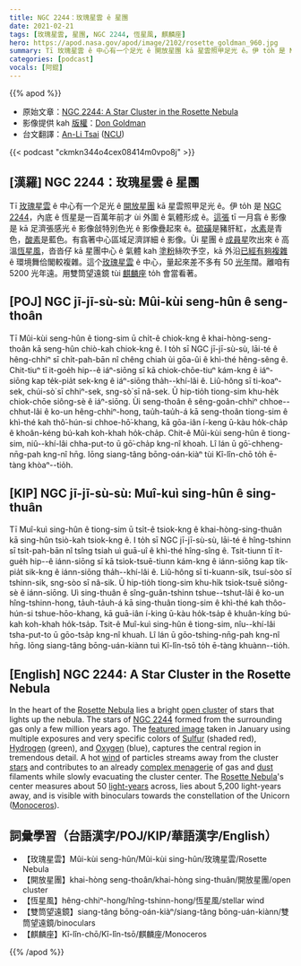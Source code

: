 ```yaml
---
title: NGC 2244：玫瑰星雲 ê 星團
date: 2021-02-21
tags: [玫瑰星雲, 星團, NGC 2244, 恆星風, 麒麟座]
hero: https://apod.nasa.gov/apod/image/2102/rosette_goldman_960.jpg
summary: Tī 玫瑰星雲 ê 中心有一个足光 ê 開放星團 kā 星雲照甲足光 ê。伊 to̍h 是 NGC 2244，內底 ê 恆星是一百萬年前才 ùi 外圍 ê 氣體形成 ê。
categories: [podcast]
vocals: [阿錕]
---
```


{{% apod %}}

- 原始文章：[NGC 2244: A Star Cluster in the Rosette Nebula](https://apod.nasa.gov/apod/ap210221.html)
- 影像提供 kah [版權][copyright]：[Don Goldman](https://www.astrodonimaging.com/)
- 台文翻譯：[An-Li Tsai](mailto:thianbun.taigi@gmail.com) ([NCU](https://www.astro.ncu.edu.tw))

{{< podcast "ckmkn344o4cex08414m0vpo8j" >}}

## [漢羅] NGC 2244：玫瑰星雲 ê 星團

Tī [玫瑰星雲][1] ê 中心有一个足光 ê [開放星團][2] kā 星雲照甲足光 ê。伊 to̍h 是 [NGC 2244][3]，內底 ê 恆星是一百萬年前才 ùi 外圍 ê 氣體形成 ê。[這張][4] tī 一月翕 ê 影像是 kā 足濟張感光 ê 影像敆特別色光 ê 影像疊起來 ê。[硫磺][5]是豬肝紅，[水素][6]是青色，[酸素][7]是藍色。有翕著中心區域足濟詳細 ê 影像。Ùi 星團 ê [成員星][8]吹出來 ê 高溫[恆星風][9]，沓沓仔 kā 星團中心 ê 氣體 kah [塗粉][10]絲吹予空，kā 外沿[已經有夠複雜][11] ê 環境舞佮閣較複雜。這个[玫瑰星雲][12] ê 中心，量起來差不多有 50 [光年][13]闊。離咱有 5200 光年遠。用雙筒望遠鏡 tùi [麒麟座][14] to̍h 會當看著。

## [POJ] NGC jī-jī-sù-sù: Mûi-kùi seng-hûn ê seng-thoân

Tī Mûi-kùi seng-hûn ê tiong-sim ū chi̍t-ê chiok-kng ê khai-hòng-seng-thoân kā seng-hûn chiò-kah chiok-kng ê. I to̍h sī NGC jī-jī-sù-sù, lāi-té ê hêng-chhiⁿ sī chi̍t-pah-bān nî chêng chiah ùi gōa-ûi ê khì-thé hêng-sêng ê. Chit-tiuⁿ tī it-goe̍h hip--ê iáⁿ-siōng sī kā chiok-chōe-tiuⁿ kám-kng ê iáⁿ-siōng kap te̍k-pia̍t sek-kng ê iáⁿ-siōng tha̍h--khí-lâi ê. Liû-hông sī ti-koaⁿ-sek, chúi-sò͘ sī chhiⁿ-sek, sng-sò͘ sī nâ-sek. Ū hip-tio̍h tiong-sim khu-he̍k chiok-chōe siông-sè ê iáⁿ-siōng. Ùi seng-thoân ê sêng-goân-chhiⁿ chhoe--chhut-lâi ê ko-un hêng-chhiⁿ-hong, tau̍h-tau̍h-á kā seng-thoân tiong-sim ê khì-thé kah thô͘-hún-si chhoe-hō͘-khang, kā gōa-iân í-keng ū-kàu ho̍k-cha̍p ê khoân-kéng bú-kah koh-khah ho̍k-cha̍p. Chit-ê Mûi-kùi seng-hûn ê tiong-sim, niû--khí-lâi chha-put-to ū gō͘-cha̍p kng-nî khoah. Lî lán ū gō͘-chheng-nn̄g-pah kng-nî hn̄g. Iōng siang-tâng bōng-oán-kiàⁿ tùi Kî-lîn-chō to̍h ē-tàng khòaⁿ--tio̍h.

## [KIP] NGC jī-jī-sù-sù: Muî-kuì sing-hûn ê sing-thuân

Tī Muî-kuì sing-hûn ê tiong-sim ū tsi̍t-ê tsiok-kng ê khai-hòng-sing-thuân kā sing-hûn tsiò-kah tsiok-kng ê. I to̍h sī NGC jī-jī-sù-sù, lāi-té ê hîng-tshinn sī tsi̍t-pah-bān nî tsîng tsiah uì guā-uî ê khì-thé hîng-sîng ê. Tsit-tiunn tī it-gue̍h hip--ê iánn-siōng sī kā tsiok-tsuē-tiunn kám-kng ê iánn-siōng kap ti̍k-pia̍t sik-kng ê iánn-siōng tha̍h--khí-lâi ê. Liû-hông sī ti-kuann-sik, tsuí-sòo sī tshinn-sik, sng-sòo sī nâ-sik. Ū hip-tio̍h tiong-sim khu-hi̍k tsiok-tsuē siông-sè ê iánn-siōng. Uì sing-thuân ê sîng-guân-tshinn tshue--tshut-lâi ê ko-un hîng-tshinn-hong, ta̍uh-ta̍uh-á kā sing-thuân tiong-sim ê khì-thé kah thôo-hún-si tshue-hōo-khang, kā guā-iân í-king ū-kàu ho̍k-tsa̍p ê khuân-kíng bú-kah koh-khah ho̍k-tsa̍p. Tsit-ê Muî-kuì sing-hûn ê tiong-sim, nîu--khí-lâi tsha-put-to ū gōo-tsa̍p kng-nî khuah. Lî lán ū gōo-tshing-nn̄g-pah kng-nî hn̄g. Iōng siang-tâng bōng-uán-kiànn tuì Kî-lîn-tsō to̍h ē-tàng khuànn--tio̍h.

## [English] NGC 2244: A Star Cluster in the Rosette Nebula

In the heart of the [Rosette Nebula][1] lies a bright [open cluster][2] of stars that lights up the nebula. The stars of [NGC 2244][3] formed from the surrounding gas only a few million years ago. The [featured image][4] taken in January using multiple exposures and very specific colors of [Sulfur][5] (shaded red), [Hydrogen][6] (green), and [Oxygen][7] (blue), captures the central region in tremendous detail. A hot [wind][8] of particles streams away from the cluster [stars][9] and contributes to an already [complex menagerie][10] of gas and [dust][11] filaments while slowly evacuating the cluster center. The [Rosette Nebula][12]'s center measures about 50 [light-years][13] across, lies about 5,200 light-years away, and is visible with binoculars towards the constellation of the Unicorn ([Monoceros][14]).

## 詞彙學習（台語漢字/POJ/KIP/華語漢字/English）

- 【玫瑰星雲】Mûi-kùi seng-hûn/Mûi-kùi sing-hûn/玫瑰星雲/Rosette Nebula
- 【開放星團】khai-hòng seng-thoân/khai-hòng sing-thuân/開放星團/open cluster
- 【恆星風】hêng-chhiⁿ-hong/hîng-tshinn-hong/恆星風/stellar wind
- 【雙筒望遠鏡】siang-tâng bōng-oán-kiàⁿ/siang-tâng bōng-uán-kiànn/雙筒望遠鏡/binoculars
- 【麒麟座】Kî-lîn-chō/Kî-lîn-tsō/麒麟座/Monoceros

{{% /apod %}}

[copyright]: https://apod.nasa.gov/apod/lib/about_apod.html#srapply
[1]: https://apod.nasa.gov/apod/ap120214.html
[2]: https://en.wikipedia.org/wiki/Open_cluster
[3]: https://www.youtube.com/watch?v=rQ4n2HjppWo
[4]: https://astrodonimaging.com/gallery/in-the-heart-of-the-rosette/
[5]: https://periodic.lanl.gov/16.shtml
[6]: https://periodic.lanl.gov/1.shtml
[7]: https://periodic.lanl.gov/8.shtml
[8]: https://pwg.gsfc.nasa.gov/Education/wsolwind.html
[9]: https://science.nasa.gov/astrophysics/focus-areas/how-do-stars-form-and-evolve
[10]: https://assets3.thrillist.com/v1/image/2499821/414x310/scale;jpeg_quality=65.jpg
[11]: http://nedwww.ipac.caltech.edu/level5/Mathis/Mathis1.html
[12]: https://apod.nasa.gov/apod/ap210214.html
[13]: https://chandra.harvard.edu/photo/cosmic_distance.html
[14]: https://en.wikipedia.org/wiki/Monoceros
